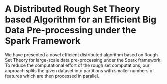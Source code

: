 # A Distributed Rough Set Theory based Algorithm for an Efficient Big Data Pre-processing under the Spark Framework

We have presented a novel efficient distributed algorithm based on Rough Set Theory for large-scale data pre-processing under the Spark framework. To reduce the computational effort of the rough set computations, our approach splits the given dataset into partitions with smaller numbers of features which are then processed in parallel.
